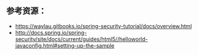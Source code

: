 















## 参考资源：
* https://waylau.gitbooks.io/spring-security-tutorial/docs/overview.html
* http://docs.spring.io/spring-security/site/docs/current/guides/html5//helloworld-javaconfig.html#setting-up-the-sample